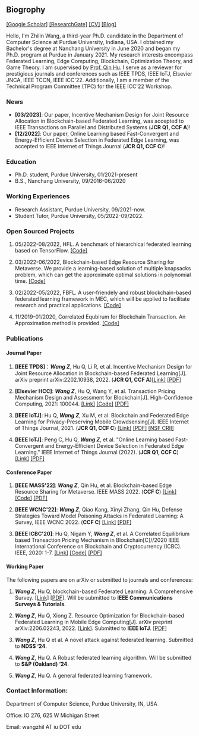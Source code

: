 ## Biogrophy

[[Google Scholar]](https://scholar.google.com.hk/citations?user=-bmvpIcAAAAJ&hl=zh-CN&oi=sra)  [[ResearchGate]](https://www.researchgate.net/profile/Zhilin-Wang-11)  [[CV]](CV.pdf)  [[Blog]](https://medium.com/@hellojerrywong18)



Hello, I'm Zhilin Wang, a third-year Ph.D. candidate in the Department of Computer Science at Purdue University, Indiana, USA. I obtained my Bachelor's degree at Nanchang University in June 2020 and began my Ph.D. program at Purdue in January 2021. My research interests encompass Federated Learning, Edge Computing, Blockchain, Optimization Theory, and Game Theory. I am supervised by [Prof. Qin Hu](https://cs.iupui.edu/~qinhu/?_gl=1*5xczlx*_ga*MTk3MTQ5NTQ4Ni4xNjYwMzg5NDUy*_ga_61CH0D2DQW*MTY3Nzg0MTM1MS4xOS4wLjE2Nzc4NDEzNTEuMC4wLjA.). I serve as a reviewer for prestigious journals and conferences such as IEEE TPDS, IEEE IoTJ, Elsevier JNCA, IEEE TCCN, IEEE ICC'22. Additionally, I am a member of the Technical Program Committee (TPC) for the IEEE ICC'22 Workshop. 


### News

- **[03/2023]**: Our paper, Incentive Mechanism Design for Joint Resource Allocation in Blockchain-based Federated Learning, was accepted to IEEE Transactions on Parallel and Distributed Systems (**JCR Q1, CCF A**)!
- **[12/2022]**: Our paper, Online Learning based Fast-Convergent and Energy-Efficient Device Selection in Federated Edge Learning, was accepted to IEEE Internet of Things Journal (**JCR Q1, CCF C**)!


### Education

- Ph.D. student, Purdue University, 01/2021-present
- B.S., Nanchang University, 09/2016-06/2020

### Working Experiences

- Research Assistant, Purdue University, 09/2021-now.
- Student Tutor, Purdue University, 05/2022-09/2022.

### Open Sourced Projects

1. 05/2022-08/2022, HFL. A benchmark of hierarchical federated learning based on TensorFlow. [[Code]](https://github.com/wzljerry/Hierarchical-Federated-Learning)

2. 03/2022-06/2022, Blockchain-based Edge Resource Sharing for Metaverse. We provide a learning-based solution of multiple knapsacks problem, which can get the approximate optimal solutions in polynomial time. [[Code]](https://github.com/wzljerry/Blockchain-based-Edge-Resource-Sharing-for-Metaverse)

3. 02/2022-05/2022, FBFL. A user-friendely and robust blockchain-based federated learning framework in MEC, which will be applied to facilitate research and practical applications. [[Code]](https://github.com/wzljerry/FBFL-A-Flexible-Blockchain-based-Federated-Learning-Framework-in-Mobile-Edge-Computing)

4. 11/2019-01/2020, Correlated Equbirum for Blockchain Transaction. An Approximation method is provided. [[Code]](https://github.com/wzljerry/Correlated-Equilibrium-for-Blockchain-Transaction)


### Publications



#### Journal Paper

1. **[IEEE TPDS]**：***Wang Z***, Hu Q, Li R, et al. Incentive Mechanism Design for Joint Resource Allocation in Blockchain-based Federated Learning[J]. arXiv preprint arXiv:2202.10938, 2022. (**JCR Q1, CCF A**)[[Link]](https://ieeexplore.ieee.org/document/10061576) [[PDF]](TPDS.pdf)

2. **[Elsevier HCC]**:  ***Wang Z***, Hu Q, Wang Y, et al. Transaction Pricing Mechanism Design and Assessment for Blockchain[J]. High-Confidence Computing, 2021: 100044. [[Link]](https://www.sciencedirect.com/science/article/pii/S2667295221000349) [[Code]](https://github.com/wzljerry/Correlated-Equilibrium-for-Blockchain-Transaction) [[PDF]](HCC.pdf)

3. **[IEEE IoTJ]**:  Hu Q, ***Wang Z***, Xu M, et al. Blockchain and Federated Edge Learning for Privacy-Preserving Mobile Crowdsensing[J]. IEEE Internet of Things Journal, 2021. (**JCR Q1, CCF C**) [[Link]](https://arxiv.org/abs/2110.08671) [[PDF]](FEL.pdf) [[NSF CRII]](https://nsf.gov/awardsearch/showAward?AWD_ID=2105004&HistoricalAwards=false)

4. **[IEEE IoTJ]**:  Peng C, Hu Q, ***Wang Z***, et al. "Online Learning based Fast-Convergent and Energy-Efficient Device Selection in Federated Edge Learning." IEEE Internet of Things Journal (2022). (**JCR Q1, CCF C**) [[Link]](https://ieeexplore.ieee.org/abstract/document/9951138) [[PDF]](online.pdf)

#### Conference Paper

1. **[IEEE MASS'22]**:  ***Wang Z***, Qin Hu, et al. Blockchain-based  Edge Resource Sharing for Metaverse. IEEE MASS 2022. (**CCF C**) [[Link]](https://arxiv.org/abs/2208.05120) [[Code]](https://github.com/wzljerry/Blockchain-based-Edge-Resource-Sharing-for-Metaverse) [[PDF]](MASS.pdf)

2. **[IEEE WCNC'22]**:  ***Wang Z***, Qiao Kang, Xinyi Zhang, Qin Hu, Defense Strategies Toward Model Poisoning Attacks in Federated Learning: A Survey, IEEE WCNC 2022. (**CCF C**) [[Link]](https://arxiv.org/abs/2202.06414) [[PDF]](WCNC.pdf)

3. **[IEEE ICBC'20]**:  Hu Q, Nigam Y, ***Wang Z***, et al. A Correlated Equilibrium based Transaction Pricing Mechanism in Blockchain[C]//2020 IEEE International Conference on Blockchain and Cryptocurrency (ICBC). IEEE, 2020: 1-7. [[Link]](https://ieeexplore.ieee.org/abstract/document/9169475) [[Code]](https://github.com/wzljerry/Correlated-Equilibrium-for-Blockchain-Transaction) [[PDF]](ICBC.pdf)


#### Working Paper

The following papers are on arXiv or submitted to journals and conferences:

1. ***Wang Z***,  Hu Q, blockchain-based Federated Learning: A Comprehensive Survey. [[Link]](https://arxiv.org/abs/2110.02182) [[PDF]](BCFL_survey). Will be submitted to **IEEE Communications Surveys & Tutorials**.

2. ***Wang Z***,  Hu Q, Xiong Z. Resource Optimization for Blockchain-based Federated Learning in Mobile Edge Computing[J]. arXiv preprint arXiv:2206.02243, 2022. [[Link]](https://arxiv.org/abs/2206.02243). Submitted to **IEEE IoTJ**. [[PDF]](IoTJ.pdf)

3. ***Wang Z***,  Hu Q et al. A novel attack against federated learning. Submitted to **NDSS ‘24**.

4. ***Wang Z***, Hu Q. A Robust federated learning algorithm.  Will be submitted to **S&P (Oakland) ‘24**.

5. ***Wang Z***, Hu Q. A general federated learning framework.

### Contact Information:

Department of Computer Science, Purdue University, IN, USA

Office: IO 276, 625 W Michigan Street

Email: wangzhil AT iu DOT edu
